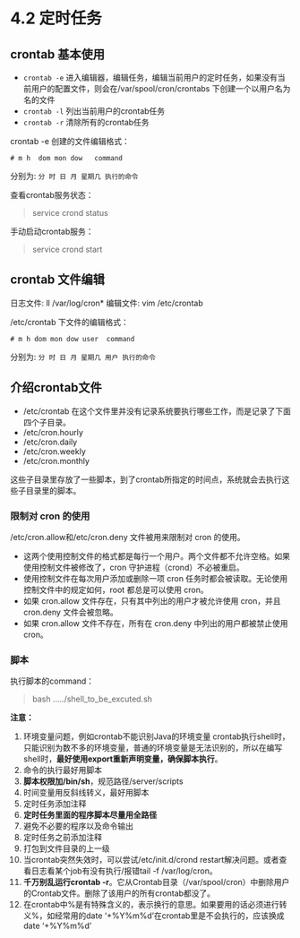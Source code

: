 # 4.2 定时任务
## crontab 基本使用

- `crontab -e` 进入编辑器，编辑任务，编辑当前用户的定时任务，如果没有当前用户的配置文件，则会在/var/spool/cron/crontabs 下创建一个以用户名为名的文件
- `crontab -l` 列出当前用户的crontab任务
- `crontab -r` 清除所有的crontab任务

crontab -e 创建的文件编辑格式：

```shell
# m h  dom mon dow   command
```

分别为: `分 时 日 月 星期几 执行的命令`

查看crontab服务状态：
	
> service crond status

手动启动crontab服务：
	
> service crond start

## crontab 文件编辑

日志文件: ll /var/log/cron*
编辑文件: vim /etc/crontab

/etc/crontab 下文件的编辑格式：

```shell
# m h dom mon dow user  command
```

分别为: `分 时 日 月 星期几 用户 执行的命令`

## 介绍crontab文件
- /etc/crontab
在这个文件里并没有记录系统要执行哪些工作，而是记录了下面四个子目录。
- /etc/cron.hourly
- /etc/cron.daily
- /etc/cron.weekly
- /etc/cron.monthly

这些子目录里存放了一些脚本，到了crontab所指定的时间点，系统就会去执行这些子目录里的脚本。 

### 限制对 cron 的使用

/etc/cron.allow和/etc/cron.deny 文件被用来限制对 cron 的使用。

- 这两个使用控制文件的格式都是每行一个用户。两个文件都不允许空格。如果使用控制文件被修改了，cron 守护进程（crond）不必被重启。
- 使用控制文件在每次用户添加或删除一项 cron 任务时都会被读取。无论使用控制文件中的规定如何，root 都总是可以使用 cron。
- 如果 cron.allow 文件存在，只有其中列出的用户才被允许使用 cron，并且 cron.deny 文件会被忽略。
- 如果 cron.allow 文件不存在，所有在 cron.deny 中列出的用户都被禁止使用 cron。

### 脚本

执行脚本的command：

> bash ...../shell_to_be_excuted.sh

**注意：**

1. 环境变量问题，例如crontab不能识别Java的环境变量
    crontab执行shell时，只能识别为数不多的环境变量，普通的环境变量是无法识别的，所以在编写shell时，**最好使用export重新声明变量，确保脚本执行**。 
2. 命令的执行最好用脚本
3. **脚本权限加/bin/sh**，规范路径/server/scripts
4. 时间变量用反斜线转义，最好用脚本
5. 定时任务添加注释
7. **定时任务里面的程序脚本尽量用全路径**
8. 避免不必要的程序以及命令输出
9. 定时任务之前添加注释
10. 打包到文件目录的上一级
11. 当crontab突然失效时，可以尝试/etc/init.d/crond restart解决问题。或者查看日志看某个job有没有执行/报错tail -f /var/log/cron。
12. **千万别乱运行crontab -r**。它从Crontab目录（/var/spool/cron）中删除用户的Crontab文件。删除了该用户的所有crontab都没了。
13. 在crontab中%是有特殊含义的，表示换行的意思。如果要用的话必须进行转义\%，如经常用的date ‘+%Y%m%d’在crontab里是不会执行的，应该换成date ‘+\%Y\%m\%d’